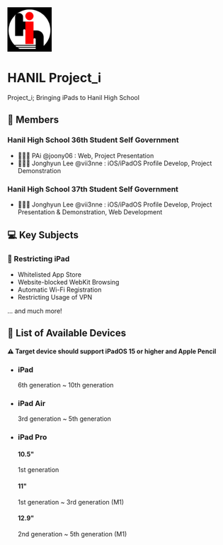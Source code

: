 <img src="/proji_logo.png" width=100 height=100>

# HANIL Project_i
Project_i; Bringing iPads to Hanil High School

## 👥 Members
### Hanil High School 36th Student Self Government 
- 🧑🏻‍💻 PAi @joony06 : Web, Project Presentation
- 🧑🏻‍💻 Jonghyun Lee @vii3nne : iOS/iPadOS Profile Develop, Project Demonstration

### Hanil High School 37th Student Self Government 
- 🧑🏻‍💻 Jonghyun Lee @vii3nne : iOS/iPadOS Profile Develop, Project Presentation & Demonstration, Web Development

## 💻 Key Subjects
### 🚫 Restricting iPad
- Whitelisted App Store
- Website-blocked WebKit Browsing
- Automatic Wi-Fi Registration
- Restricting Usage of VPN

... and much more! 

## 📃 List of Available Devices 
#### ⚠️ Target device should support iPadOS 15 or higher and Apple Pencil
- ### iPad

  6th generation ~ 10th generation
- ### iPad Air

  3rd generation ~ 5th generation
- ### iPad Pro

  #### 10.5"
  1st generation
  #### 11"
  1st generation ~ 3rd generation (M1)
  #### 12.9"
  2nd generation ~ 5th generation (M1)
